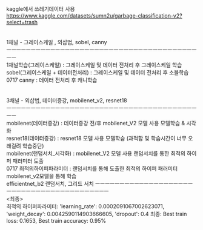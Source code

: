 kaggle에서 쓰레기데이터 사용</br>
https://www.kaggle.com/datasets/sumn2u/garbage-classification-v2?select=trash</br>
</br>
</br>
1채널 - 그레이스케일 , 외삽법, sobel, canny</br>
ㅡㅡㅡㅡㅡㅡㅡㅡㅡㅡㅡㅡㅡㅡㅡㅡㅡㅡㅡㅡㅡㅡㅡㅡㅡㅡㅡㅡㅡㅡㅡㅡㅡㅡㅡㅡㅡㅡㅡㅡㅡ</br>
1채널학습(그레이스케일) : 그레이스케일 및 데이터 전처리 후 그레이스케일 학습</br>
sobel(그레이스케일 + 데이터전처리) : 그레이스케일 및 데이터 전처리 후 소블학습</br>
0717 canny : 데이터 전처리 후 캐니학습</br>
</br>
</br>
3채널 - 외삽법, 데이터증강, mobilenet_v2, resnet18</br>
ㅡㅡㅡㅡㅡㅡㅡㅡㅡㅡㅡㅡㅡㅡㅡㅡㅡㅡㅡㅡㅡㅡㅡㅡㅡㅡㅡㅡㅡㅡㅡㅡㅡㅡㅡㅡㅡㅡㅡㅡㅡ</br>
mobilenet(데이터증강) : 데이터증강 전/후 mobilenet_V2 모델 사용 모델학습 & 시각화</br>
resnet18(데이터증강) : resnet18 모델 사용 모델학습 (과적합 및 학습시간이 너무 오래걸려 학습중단)</br>
mobilenet(랜덤서치_시각화) : mobilenet_V2 모델 사용 랜덤서치를 통한 최적의 하이퍼 패러미터 도출</br>
0717 최적의하이퍼파라미터 : 랜덤서치를 통해 도출한 최적의 하이퍼 패러미터 mobilenet_v2모델을 통해 학습</br>
efficientnet_b2 랜덤서치, 그리드 서치
ㅡㅡㅡㅡㅡㅡㅡㅡㅡㅡㅡㅡㅡㅡㅡㅡㅡㅡㅡㅡㅡㅡㅡㅡㅡㅡㅡㅡㅡㅡㅡㅡㅡㅡㅡㅡㅡㅡㅡㅡㅡ</br>
<최종> </br>
최적의 하이퍼파라미터: 'learning_rate': 0.0002091067002623071, 'weight_decay': 0.0042590114903666605, 'dropout': 0.4
최종: Best train loss: 0.1653, Best train accuracy: 0.95%
